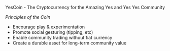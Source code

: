 YesCoin - The Cryptocurrency for the Amazing Yes and Yes Yes Community

*Principles of the Coin*
* Encourage play & experimentation
* Promote social gesturing (tipping, etc)
* Enable community trading without fiat currency
* Create a durable asset for long-term community value 